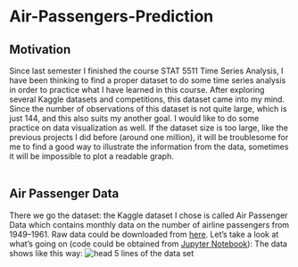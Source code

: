# Air-Passengers-Prediction
## Motivation
Since last semester I finished the course STAT 5511 Time Series Analysis, I have been thinking to find a proper dataset to do some time series analysis in order to practice what I have learned in this course. After exploring several Kaggle datasets and competitions, this dataset came into my mind. Since the number of observations of this dataset is not quite large, which is just 144, and this also suits my another goal. I would like to do some practice on data visualization as well. If the dataset size is too large, like the previous projects I did before (around one million), it will be troublesome for me to find a good way to illustrate the information from the data, sometimes it will be impossible to plot a readable graph.<br /><br />

## Air Passenger Data
There we go the dataset: the Kaggle dataset I chose is called Air Passenger Data which contains monthly data on the number of airline passengers from 1949–1961. Raw data could be downloaded from [here](https://www.kaggle.com/rakannimer/air-passengers). Let’s take a look at what’s going on (code could be obtained from [Jupyter Notebook]()):
The data shows like this way: 
![head 5 lines of the data set]()

## 
